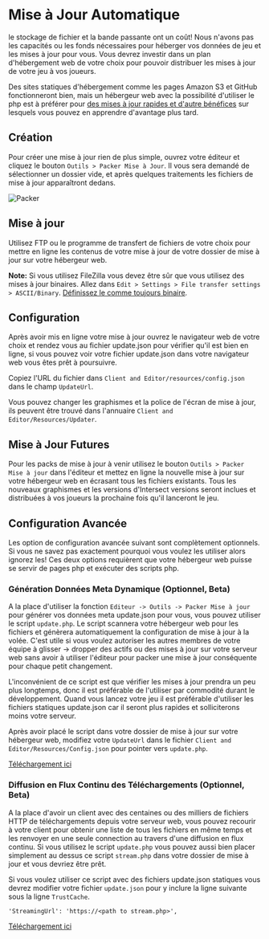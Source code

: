 # Mise à Jour Automatique

le stockage de fichier et la bande passante ont un coût! Nous n'avons pas les capacités ou les fonds nécessaires pour héberger vos données de jeu et les mises à jour pour vous. Vous devrez investir dans un plan d'hébergement web de votre choix pour pouvoir distribuer les mises à jour de votre jeu à vos joueurs.

Des sites statiques d'hébergement comme les pages Amazon S3 et GitHub fonctionneront bien, mais un hébergeur web avec la possibilité d'utiliser le php est à préférer pour [des mises à jour rapides et d'autre bénéfices](#advancedconfiguration) sur lesquels vous pouvez en apprendre d'avantage plus tard.


## Création

Pour créer une mise à jour rien de plus simple, ouvrez votre éditeur et cliquez le bouton `Outils > Packer Mise à Jour`. Il vous sera demandé de sélectionner un dossier vide, et après quelques traitements les fichiers de mise à jour apparaîtront dedans.

![Packer](https://www.ascensiongamedev.com/resources/filehost/04a7eded08d3e90c55ca21e8e5fabedd.png)


## Mise à jour

Utilisez FTP ou le programme de transfert de fichiers de votre choix pour mettre en ligne les contenus de votre mise à jour de votre dossier de mise à jour sur votre hébergeur web.

**Note:** Si vous utilisez FileZilla vous devez être sûr que vous utilisez des mises à jour binaires. Allez dans `Edit > Settings > File transfer settings > ASCII/Binary`. [Définissez le comme toujours binaire](https://www.ascensiongamedev.com/resources/filehost/ff040970742cd777a2c5a0b546fd7231.png).


## Configuration

Après avoir mis en ligne votre mise à jour ouvrez le navigateur web de votre choix et rendez vous au fichier update.json pour vérifier qu'il est bien en ligne, si vous pouvez voir votre fichier update.json dans votre navigateur web vous êtes prêt à poursuivre.

Copiez l'URL du fichier dans `Client and Editor/resources/config.json` dans le champ `UpdateUrl`.

Vous pouvez changer les graphismes et la police de l'écran de mise à jour, ils peuvent être trouvé dans l'annuaire `Client and Editor/Resources/Updater`.


## Mise à Jour Futures

Pour les packs de mise à jour à venir utilisez le bouton `Outils > Packer Mise à jour` dans l'éditeur et mettez en ligne la nouvelle mise à jour sur votre hébergeur web en écrasant tous les fichiers existants. Tous les nouveaux graphismes et les versions d'Intersect versions seront inclues et distribuées à vos joueurs la prochaine fois qu'il lanceront le jeu.


## Configuration Avancée

Les option de configuration avancée suivant sont complètement optionnels. Si vous ne savez pas exactement pourquoi vous voulez les utiliser alors ignorez les! Ces deux options requièrent que votre hébergeur web puisse se servir de pages php et exécuter des scripts php.


### Génération Données Meta Dynamique  (Optionnel, Beta)

A la place d'utiliser la fonction `Editeur -> Outils -> Packer Mise à jour` pour générer vos données meta update.json pour vous, vous pouvez utiliser le script `update.php`. Le script scannera votre hébergeur web pour les fichiers et génèrera automatiquement la configuration de mise à jour à la volée. C'est utile si vous voulez autoriser les autres membres de votre équipe à glisser -> dropper des actifs ou des mises à jour sur votre serveur web sans avoir à utiliser l'éditeur pour packer une mise à jour conséquente pour chaque petit changement.

L'inconvénient de ce script est que vérifier les mises à jour prendra un peu plus longtemps, donc il est préférable de l'utiliser par commodité durant le développement. Quand vous lancez votre jeu il est préférable d'utiliser les fichiers statiques update.json car il seront plus rapides et solliciterons moins votre serveur.

Après avoir placé le script dans votre dossier de mise à jour sur votre hébergeur web, modifiez votre `UpdateUrl` dans le fichier `Client and Editor/Resources/Config.json` pour pointer vers `update.php`.

[Téléchargement ici](https://www.ascensiongamedev.com/resources/filehost/1c6fa0679887918ed6d54b6609afd1ca.zip)


### Diffusion en Flux Continu des Téléchargements (Optionnel, Beta)

A la place d'avoir un client avec des centaines ou des milliers de fichiers HTTP de téléchargements depuis votre serveur web, vous pouvez recourir à votre client pour obtenir une liste de tous les fichiers en même temps et les renvoyer en une seule connection au travers d'une diffusion en flux continu. Si vous utilisez le script `update.php` vous pouvez aussi bien placer simplement au dessus ce script `stream.php` dans votre dossier de mise à jour et vous devriez être prêt.

Si vous voulez utiliser ce script avec des fichiers update.json statiques vous devrez modifier votre fichier `update.json` pour y inclure la ligne suivante sous la ligne `TrustCache`.

`'StreamingUrl': 'https://<path to stream.php>',`

[Téléchargement ici](https://www.ascensiongamedev.com/resources/filehost/972d4c5a35cc8a7c4930029b41b30360.zip)
